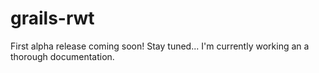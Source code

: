 grails-rwt
==========

First alpha release coming soon! Stay tuned... I'm currently working an a thorough documentation.